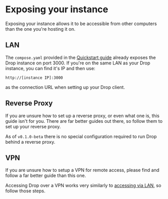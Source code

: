 # Exposing your instance
Exposing your instance allows it to be accessible from other computers than the one you're hosting it on.

## LAN
The `compose.yaml` provided in the [Quickstart guide](/guides/quickstart.md) already exposes the Drop instance on port 3000. If you're on the same LAN as your Drop instance, you can find it's IP and then use:
```
http://[instance IP]:3000
```

as the connection URL when setting up your Drop client.

## Reverse Proxy
If you are unsure how to set up a reverse proxy, or even what one is, this guide isn't for you. There are far better guides out there, so follow them to set up your reverse proxy.

As of `v0.1.0-beta` there is no special configuration required to run Drop behind a reverse proxy.

## VPN
If you are unsure how to setup a VPN for remote access, please find and follow a far better guide than this one. 

Accessing Drop over a VPN works very similarly to [accessing via LAN](#lan), so follow those steps.